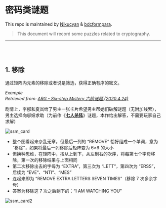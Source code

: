 # 密码类谜题

This repo is maintained by [Nikucyan](https://github.com/Nikucyan) & [bdcformpara](https://github.com/bdcformpara).
  
> This document will record some puzzles related to cryptography.
---
</br></br>


## 1. 移除
通过矩阵内元素的移除或者说是筛选，获得正确有序的密文。

*Example* </br>
*Retrieved from: [ARG - Six-step Mistery 六阶谜题 (2020.4.24)](https://github.com/Nikucyan/ARG/blob/main/Game_List/ARG-Six-step_Mistery.md)* </br>

剧情上，李郁和夏岚给了男主一张卡片希望男主帮她们破解谜题（无附加线索），男主选择向邬娅求助（为前作《[**七人杀阵**](https://store.steampowered.com/app/885140/__Seven_Sacrifices)》谜题，本作给出解答，不需要玩家自己求解）

![ssm_card](https://cdn.jsdelivr.net/gh/Nikucyan/ARG/Images/ssm_Card.png) 

- 整个图看起来杂乱无章，但最后一列的 “REMOVE” 恰好组成一个单词，意为 “移除”，如果将最后一列移除后矩阵变为 6×6 的大小
- 但换种思维，在矩阵中，按从上到下，从左到右的次序，将每第七个字母移除，第一次的移除结果与上面相同
- 第二次移除出去的字母为 “EXTRA”，第三次为 “LETT”，第四次为 “ERSS”，后续为 “EVE”、“NTI”、“MES”
- 连起来即为 “REMOVE EXTRA LETTERS SEVEN TIMES”（移除 7 次多余字母）
- 答案为移除这 7 次之后剩下的：“I AM WATCHING YOU”

![ssm_card2](https://cdn.jsdelivr.net/gh/Nikucyan/ARG/Images/ssm_Card2.png) 

